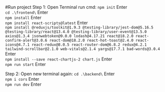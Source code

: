 #Run project
Step 1: Open Terminal run cmd:
`npm init` Enter <br>
`cd .\frontend\` Enter<br>
 `npm install` Enter<br>
`npm install react-scripts@latest` Enter<br>
`npm install @reduxjs/toolkit@1.9.3 @testing-library/jest-dom@5.16.5 @testing-library/react@13.4.0 @testing-library/user-event@13.5.0 axios@1.3.4 jsonwebtoken@9.0.0 lodash@4.17.21 react@18.2.0 react-confirm-alert@3.0.6 react-dom@18.2.0 react-hot-toast@2.4.0 react-icons@4.7.1 react-redux@8.0.5 react-router-dom@6.8.2 redux@4.2.1 tailwind-scrollbar@2.1.0 web-vitals@2.1.4 yargs@17.7.1 bad-words@3.0.4` Enter<br>
`npm install --save react-chartjs-2 chart.js` Enter<br>
`npm run start` Enter<br>

Step 2: Open new terminal again:
`cd .\backend\` Enter<br>
`npm i cors` Enter<br>
`npm run dev` Enter<br>
